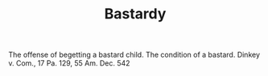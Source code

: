 ---
title: Bastardy
permalink: "/definitions/bastardy.html"
body: The offense of begetting a bastard child. The condition of a bastard. Dinkey
  v. Com., 17 Pa. 129, 55 Am. Dec. 542
published_at: '2018-07-07'
layout: post
---